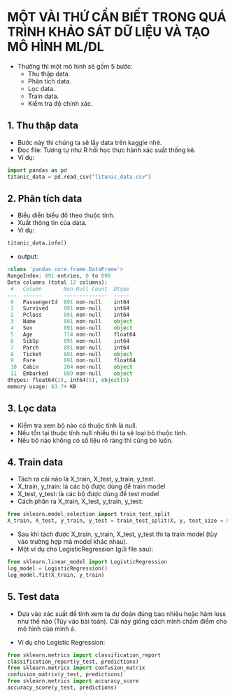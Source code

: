 # MỘT VÀI THỨ CẦN BIẾT TRONG QUÁ TRÌNH KHẢO SÁT DỮ LIỆU VÀ TẠO MÔ HÌNH ML/DL

- Thường thì một mô hình sẽ gồm 5 bước:
    - Thu thập data.
    - Phân tích data.
    - Lọc data.
    - Train data.
    - Kiểm tra độ chính xác.

## 1. Thu thập data
- Bước này thì chúng ta sẽ lấy data trên kaggle nhé.
- Đọc file: Tương tự như R hồi học thực hành xác suất thống kê.
- Ví dụ:

```python
import pandas as pd
titanic_data = pd.read_csv("Titanic_data.csv")
```

## 2. Phân tích data
- Biểu diễn biểu đồ theo thuộc tính. 
- Xuất thông tin của data.
- Ví dụ:

```python
titanic_data.info()
```
- output:
```python
<class 'pandas.core.frame.DataFrame'>
RangeIndex: 891 entries, 0 to 890
Data columns (total 12 columns):
 #   Column       Non-Null Count  Dtype  
---  ------       --------------  -----  
 0   PassengerId  891 non-null    int64  
 1   Survived     891 non-null    int64  
 2   Pclass       891 non-null    int64  
 3   Name         891 non-null    object 
 4   Sex          891 non-null    object 
 5   Age          714 non-null    float64
 6   SibSp        891 non-null    int64  
 7   Parch        891 non-null    int64  
 8   Ticket       891 non-null    object 
 9   Fare         891 non-null    float64
 10  Cabin        204 non-null    object 
 11  Embarked     889 non-null    object 
dtypes: float64(2), int64(5), object(5)
memory usage: 83.7+ KB
```

## 3. Lọc data
- Kiểm tra xem bộ nào có thuộc tính là null.
- Nếu tồn tại thuộc tính null nhiều thì ta sẽ loại bỏ thuộc tính.
- Nếu bộ nào không có số liệu rõ ràng thì cũng bỏ luôn.

## 4. Train data
- Tách ra cái nào là X_train, X_test, y_train, y_test.
- X_train, y_train: là các bộ được dùng để train model
- X_test, y_test: là các bộ được dùng để test model
- Cách phân ra X_train, X_test, y_train, y_test:

```python
from sklearn.model_selection import train_test_split
X_train, X_test, y_train, y_test = train_test_split(X, y, test_size = 0.3, random_state = 1)
```

- Sau khi tách được X_train, y_train, X_test, y_test thì ta train model (tùy vào trường hợp mà model khác nhau). 
- Một ví dụ cho LogisticRegression (gửi file sau):

```python
from sklearn.linear_model import LogisticRegression
log_model = LogisticRegression()
log_model.fit(X_train, y_train)

```

## 5. Test data
- Dựa vào xác suất để tính xem ta dự đoán đúng bao nhiêu hoặc hàm loss như thế nào (Tùy vào bài toán). Cái này giống cách mình chấm điểm cho mô hình của mình á.

- Ví dụ cho Logistic Regression:

```python
from sklearn.metrics import classification_report
classification_report(y_test, predictions)
from sklearn.metrics import confusion_matrix
confusion_matrix(y_test, predictions)
from sklearn.metrics import accuracy_score
accuracy_score(y_test, predictions)

```